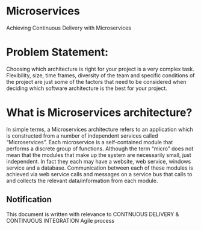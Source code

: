 # Microservices
Achieving Continuous Delivery with Microservices


# Problem Statement:
Choosing which architecture is right for your project is a very complex task. 
Flexibility, size, time frames, diversity of the team and specific conditions of the project are 
just some of the factors that need to be considered when deciding which software architecture is the
best for your project.


# What is Microservices architecture?
In simple terms, a Microservices architecture refers to an application which is constructed from a 
number of independent services called “Microservices”.  Each microservice is a 
self-contained module that performs a discrete group of functions. 
Although the term “micro” does not mean that the modules that make up the system are necessarily small, 
just independent. In fact they each may have a website, web service, windows service and a database. 
Communication between each of these modules is achieved via web service calls and messages
 on a service bus that calls to and collects the relevant data/information from each module. 

 ## Notification
 This document is written with relevance to CONTNUOUS DELIVERY & CONTINUOUS INTEGRATION Agile process
